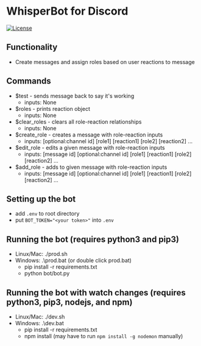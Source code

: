 # WhisperBot for Discord

[![License](https://img.shields.io/npm/l/express.svg)](https://github.com/CalvinKotval/dc_roleselector/blob/master/LICENSE)

## Functionality
* Create messages and assign roles based on user reactions to message

## Commands
* $test - sends message back to say it's working
  * inputs: None
* $roles - prints reaction object
  * inputs: None
* $clear_roles - clears all role-reaction relationships
  * inputs: None
* $create_role - creates a message with role-reaction inputs
  * inputs: [optional:channel id] [role1] [reaction1] [role2] [reaction2] ...
* $edit_role - edits a given message with role-reaction inputs
  * inputs: [message id] [optional:channel id] [role1] [reaction1] [role2] [reaction2] ...
* $add_role - adds to given message with role-reaction inputs
  * inputs: [message id] [optional:channel id] [role1] [reaction1] [role2] [reaction2] ...

## Setting up the bot
* add `.env` to root directory 
* put `BOT_TOKEN="<your token>"` into `.env`

## Running the bot (requires python3 and pip3)
* Linux/Mac: ./prod.sh
* Windows: .\prod.bat (or double click prod.bat)
  * pip install -r requirements.txt
  * python bot/bot.py

## Running the bot with watch changes (requires python3, pip3, nodejs, and npm)
* Linux/Mac: ./dev.sh
* Windows: .\dev.bat
  * pip install -r requirements.txt
  * npm install (may have to run `npm install -g nodemon` manually)
